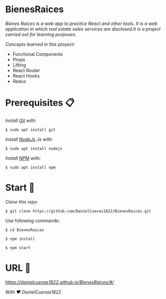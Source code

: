 # BienesRaices

_Bienes Raíces is a web app to practice React and other tools. It is a web application in which real estate sales services are disclosed.It is a project carried out for learning purposes._

_Concepts learned in this proyect:_

* Functional Components
* Props
* Lifting
* React Router
* React Hooks
* Redux

# Prerequisites 📋
_Install [Git](https://git-scm.com/) with:_
```
$ sudo apt install git
```

_Install [NodeJs](https://nodejs.org/en/) Js with:_
```
$ sudo apt install nodejs
```

_Install [NPM](https://www.npmjs.com/) with:_
```
$ sudo apt install npm
```
# Start 🚀

_Clone this repo_
```
$ git clone https://github.com/DanielCuevas1822/BienesRaices.git
```
Use following commands:
```
$ cd BienesRaices
```
```
$ npm install
```
```
$ npm start
```

# URL 📌

_https://danielcuevas1822.github.io/BienesRaices/#/_

_With ❤️ DanielCuevas1822_
